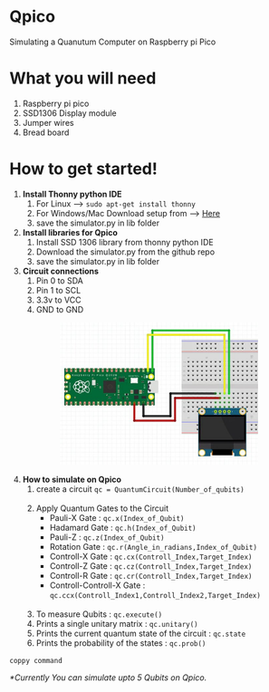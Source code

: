 # Qpico
Simulating a Quanutum Computer on Raspberry pi Pico

# What you will need
<ol><li>Raspberry pi pico</li>
  <li>SSD1306 Display module</li>
  <li>Jumper wires</li>
  <li>Bread board</li></ol>

# How to get started!
<ol>
  <li>
    <b>Install Thonny python IDE</b> 
    <ol><li>For Linux --> <code>sudo apt-get install thonny</code></li>
    <li>For Windows/Mac Download setup from --> <a href="https://thonny.org/">Here</a>
 </li>
    <li>save the simulator.py in lib folder </li>
    </ol> 
  </li>

  <li>
    <b>Install libraries for Qpico</b> 
    <ol><li>Install SSD 1306 library from thonny python IDE</li>
    <li>Download the simulator.py from the github repo</li>
    <li>save the simulator.py in lib folder </li>
    </ol> 
  </li>
  
  
  <li><b>Circuit connections</b> <ol>
    <li>Pin 0 to SDA</li>
    <li>Pin 1 to SCL</li>
    <li>3.3v to VCC</li>
    <li>GND to GND</li>
    </ol> 
  </li>
  
   <p align="center">
  <img src="pico circuit.jpg" width="350" title="Circuit Diagram"
</p>

  
  
  <li>
    <b>How to simulate on Qpico</b> 
    <ol><li>create a circuit <code>qc = QuantumCircuit(Number_of_qubits)</code></li>
    <br><li>Apply Quantum Gates to the Circuit 
  <ul><li>Pauli-X Gate : <code>qc.x(Index_of_Qubit)</code></li>
  <li>Hadamard Gate : <code>qc.h(Index_of_Qubit)</code></li> 
  <li>Pauli-Z : <code>qc.z(Index_of_Qubit)</code></li> 
  <li>Rotation Gate : <code>qc.r(Angle_in_radians,Index_of_Qubit)</code></li> 
  <li>Controll-X Gate : <code>qc.cx(Controll_Index,Target_Index)</code></li>
  <li>Controll-Z Gate : <code>qc.cz(Controll_Index,Target_Index)</code></li>
  <li>Controll-R Gate : <code>qc.cr(Controll_Index,Target_Index)</code></li> 
  <li>Controll-Controll-X Gate : <code>qc.ccx(Controll_Index1,Controll_Index2,Target_Index)</code></li></ul>
  </li></br>
    <li>To measure Qubits : <code>qc.execute()</code></li>
    <li>Prints a single unitary matrix : <code>qc.unitary()</code></li>
    <li>Prints the current quantum state of the circuit : <code>qc.state</code></li>
    <li>Prints the probability of the states : <code>qc.prob()</code></li>
    </ol> 
  </li>
  
  
  
 
</ol>


<pre><code>coppy command</code></pre>
  
  <em>*Currently You can simulate upto 5 Qubits on Qpico.</em> 
